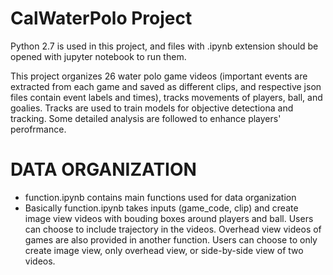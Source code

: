 # CalWaterPolo Project

Python 2.7 is used in this project, and files with .ipynb extension should be opened with jupyter notebook to run them.

This project organizes 26 water polo game videos (important events are extracted from each game and saved as different clips, and respective json files contain event labels and times), tracks movements of players, ball, and goalies. Tracks are used to train models for objective detectiona and tracking. Some detailed analysis are followed to enhance players' perofrmance.

# DATA ORGANIZATION

- function.ipynb contains main functions used for data organization
- Basically function.ipynb takes inputs (game_code, clip) and create image view videos with bouding boxes around players and ball. Users can choose to include trajectory in the videos. Overhead view videos of games are also provided in another function. Users can choose to only create image view, only overhead view, or side-by-side view of two videos.
